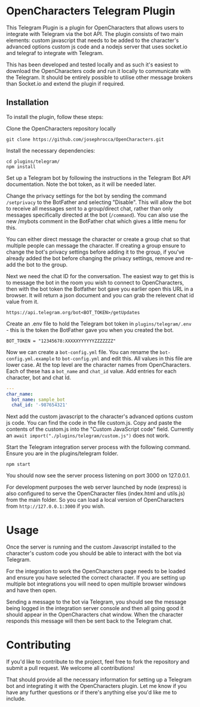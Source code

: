 # OpenCharacters Telegram Plugin

This Telegram Plugin is a plugin for OpenCharacters that allows users to integrate with Telegram via the bot API. The plugin consists of two main elements: custom javascript that needs to be added to the character's advanced options custom js code and a nodejs server that uses socket.io and telegraf to integrate with Telegram.

This has been developed and tested locally and as such it's easiest to download the OpenCharacters code and run it locally to communicate with the Telegram.  It should be entirely possible to utilise other message brokers than Socket.io and extend the plugin if required. 

## Installation

To install the plugin, follow these steps:

Clone the OpenCharacters repository locally

    git clone https://github.com/josephrocca/OpenCharacters.git

Install the necessary dependencies:

    cd plugins/telegram/
    npm install

Set up a Telegram bot by following the instructions in the Telegram Bot API documentation. Note the bot token, as it will be needed later.

Change the privacy settings for the bot by sending the command `/setprivacy` to the BotFather and selecting "Disable". This will allow the bot to receive all messages sent to a group/direct chat, rather than only messages specifically directed at the bot (`/command`). You can also use the new /mybots comment in the BotFather chat which gives a little menu for this.

You can either direct message the character or create a group chat so that multiple people can message the character. If creating a group ensure to change the bot's privacy settings before adding it to the group, if you've already added the bot before changing the privacy settings, remove and re-add the bot to the group.

Next we need the chat ID for the conversation. The easiest way to get this is to message the bot in the room you wish to connect to OpenCharacters, then with the bot token the Botfather bot gave you earlier open this URL in a browser. It will return a json document and you can grab the relevent chat id value from it. 

    https://api.telegram.org/bot<BOT_TOKEN>/getUpdates

Create an .env file to hold the Telegram bot token in `plugins/telegram/.env` - this is the token the BotFather gave you when you created the bot.

    BOT_TOKEN = "12345678:XXXXXYYYYYYZZZZZZZ"

Now we can create a `bot-config.yml` file. You can rename the `bot-config.yml.example` to `bot-config.yml` and edit this. All values in this file are lower case.  At the top level are the character names from OpenCharacters. Each of these has a `bot_name` and `chat_id` value. Add entries for each character, bot and chat Id.

```yml
---
char_name:
  bot_name: sample_bot
  chat_id: '-987654321' 
```

Next add the custom javascript to the character's advanced options custom js code. You can find the code in the file custom.js. Copy and paste the contents of the custom.js into the "Custom JavaScript code" field. Currently an `await import("./plugins/telegram/custom.js")` does not work.

Start the Telegram integration server process with the following command. Ensure you are in the plugins/telegram folder. 

    npm start

You should now see the server process listening on port 3000 on 127.0.0.1.

For development purposes the web server launched by node (express) is also configured to serve the OpenCharacter files (index.html and utils.js) from the main folder. So you can load a local version of OpenCharacters from `http://127.0.0.1:3000` if you wish.

# Usage

Once the server is running and the custom Javascript installed to the character's custom code you should be able to interact with the bot via Telegram.

For the integration to work the OpenCharacters page needs to be loaded and ensure you have selected the correct character. If you are setting up multiple bot integrations you will need to open multiple browser windows and have then open.

Sending a message to the bot via Telegram, you should see the message being logged in the integration server console and then all going good it should appear in the OpenCharacters chat window. When the character responds this message will then be sent back to the Telegram chat. 

# Contributing

If you'd like to contribute to the project, feel free to fork the repository and submit a pull request. We welcome all contributions!

That should provide all the necessary information for setting up a Telegram bot and integrating it with the OpenCharacters plugin. Let me know if you have any further questions or if there's anything else you'd like me to include.
